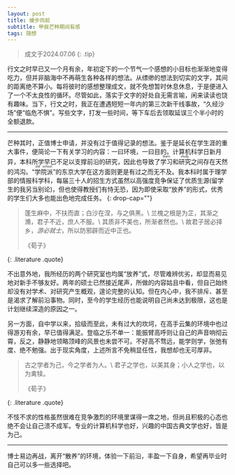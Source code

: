 ```yaml
---
layout: post
title: 缓步向前
subtitle: 甲辰芒种期间有感
tags: 随想
---
```


> 成文于2024.07.06
{: .tip}

行文之时早已又一个月有余，年初定下的一个节气一个感想的小目标也渐渐地变得吃力，但并非脑海中不再萌生各种各样的想法。从缥缈的想法到切实的文字，其间的距离绝不算小。每将彼时的感想整理成文，就不免想暂时休息休息，于是便进入了一个不太良性的循环。尽管如此，落实于文字的好处自无需言喻，闲来读读也饶有趣味。当下，行文之时，我正在遭遇短短一年内的第三次新干线事故，“久经沙场”便“临危不惧”。写些文字，打发一些时间，等下车后去领取延误三个半小时的全额退款。

---

芒种其时，正值博士申请，并没有过于值得记录的想法。鉴于是延长在学生涯的重大事件，便简论一下有关学习的内容：一曰环境，一曰目的。计算机科学日新月异，本科所学早已不足以支撑前沿的研究，因此也导致了<ruby>学习<rt>learn</rt></ruby>和<ruby>研究<rt>study</rt></ruby>之间存在天然的鸿沟。“<ruby>学院派<rt>old school</rt></ruby>”的东京大学在这方面则更是有过之而无不及。我本科时属于理学部的情报科学科，每届三十人的招生方式虽然以高强度竞争保证了优质生源(留学生的我另当别论)，但也使得教授们有恃无恐，因为即使采取“放养”的形式，优秀的学生们大多也能出色地完成任务。
{: drop-cap=""}

> 蓬生麻中，不扶而直；白沙在涅，与之俱黑。\\
> 兰槐之根是为芷，其渐之滫，君子不近，庶人不服。\\
> 其质非不美也，所渐者然也。\\
> 故君子居必择乡，*游必就士*，所以防邪辟而近中正也。
> <footer>《荀子》</footer>
{: .literature .quote}

不出意外地，我所经历的两个研究室也均属“放养”式，尽管难辨优劣，却显而易见地对新手不够友好。两年的硕士已然接近尾声，所做的内容姑且中看，但自己始终却没有对学术、对研究产生概观，遑论完整的认知。但在内心中，我不排斥、甚至是渴求了解前沿事物。同时，至今的学生经历也能说明自己尚未达到极限，这也是计划继续深造的原因之一。

另一方面，自中学以来，拾级而至此，未有过大的坎坷，在高手云集的环境中也过得游刃有余，早已值得满足。登临之乐不单一：能振臂高呼则让自己的声音响彻云霄，反之，静静地领略顶峰的风景也未尝不可。不好高不骛远，能学则学，张弛有度、绝不勉强。出于现实角度，上述所言不免稍显任性，我想却也无可厚非。

> 古之学者为己，今之学者为人。\\
> 君子之学也，以美其身；小人之学也，以为禽犊。
> <footer>《荀子》</footer>
{: .literature .quote}

不忮不求的性格虽然很难在竞争激烈的环境里谋得一席之地，但尚且积极的心态也绝不会让自己溃不成军。专业的计算机科学也好，兴趣的中国古典文学也好，皆是为己。

---

博士易边再战，离开“散养”的环境，体验一下前沿，丰盈一下自身，希望再毕业时自己可以多一些选择吧。
